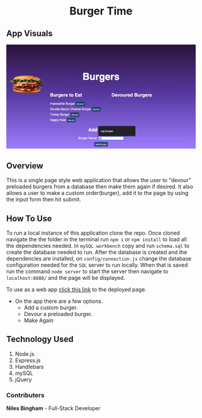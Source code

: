 # <p align="center">Burger Time</p>

## App Visuals

<p align="center">
<img src="public/assets/images/burgertime.gif">
</p>

## Overview

This is a single page style web application that allows the user to "devour" preloaded burgers from a database then make them again if desired. It also allows a user to make a custom order(burger), add it to the page by using the input form then hit submit.

## How To Use

To run a local instance of this application clone the repo. Once cloned navigate the the folder in the terminal run `npm i` or `npm install` to load all the dependencies needed. In `mySQL workbench` copy and run `schema.sql` to create the database needed to run. After the database is created and the dependencies are installed, on `config/connection.js` change the database configuration needed for the `SQL` server to run locally. When that is saved run the command `node server` to start the server then navigate to `localhost:8888/` and the page will be displayed.

To use as a web app [click this link](https://radiant-coast-87888.herokuapp.com/ "Heroku Deployed Page") to the deployed page.

- On the app there are a few options.
  - Add a custom burger.
  - Devour a preloaded burger.
  - Make Again

## Technology Used

1. Node.js
2. Express.js
3. Handlebars
4. mySQL
5. jQuery

### Contributers

**Niles Bingham** - Full-Stack Developer
